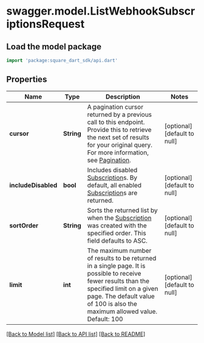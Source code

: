 # swagger.model.ListWebhookSubscriptionsRequest

## Load the model package
```dart
import 'package:square_dart_sdk/api.dart'
```

## Properties
Name | Type | Description | Notes
------------ | ------------- | ------------- | -------------
**cursor** | **String** | A pagination cursor returned by a previous call to this endpoint. Provide this to retrieve the next set of results for your original query.  For more information, see [Pagination](https://developer.squareup.com/docs/build-basics/common-api-patterns/pagination). | [optional] [default to null]
**includeDisabled** | **bool** | Includes disabled [Subscription](https://developer.squareup.com/reference/square_2023-12-13/objects/WebhookSubscription)s. By default, all enabled [Subscription](https://developer.squareup.com/reference/square_2023-12-13/objects/WebhookSubscription)s are returned. | [optional] [default to null]
**sortOrder** | **String** | Sorts the returned list by when the [Subscription](https://developer.squareup.com/reference/square_2023-12-13/objects/WebhookSubscription) was created with the specified order. This field defaults to ASC. | [optional] [default to null]
**limit** | **int** | The maximum number of results to be returned in a single page. It is possible to receive fewer results than the specified limit on a given page. The default value of 100 is also the maximum allowed value.  Default: 100 | [optional] [default to null]

[[Back to Model list]](../README.md#documentation-for-models) [[Back to API list]](../README.md#documentation-for-api-endpoints) [[Back to README]](../README.md)

